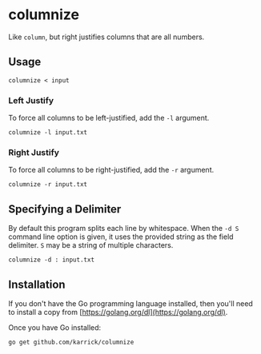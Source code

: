 # columnize

Like `column`, but right justifies columns that are all numbers.

## Usage

```
columnize < input
```

### Left Justify

To force all columns to be left-justified, add the `-l` argument.

```
columnize -l input.txt
```

### Right Justify

To force all columns to be right-justified, add the `-r` argument.

```
columnize -r input.txt
```

## Specifying a Delimiter

By default this program splits each line by whitespace. When the `-d
S` command line option is given, it uses the provided string as the
field delimiter. `S` may be a string of multiple characters.

```
columnize -d : input.txt
```

## Installation

If you don't have the Go programming language installed, then you'll
need to install a copy from
[https://golang.org/dl](https://golang.org/dl).

Once you have Go installed:

```
go get github.com/karrick/columnize
```
